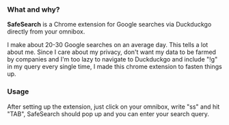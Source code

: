 ### What and why?

**SafeSearch** is a Chrome extension for Google searches via Duckduckgo directly from your omnibox.

I make about 20-30 Google searches on an average day. This tells a lot about me.
Since I care about my privacy, don't want my data to be farmed by companies and I'm too lazy to navigate to Duckduckgo and include
"!g" in my query every single time, I made this chrome extension to fasten things up.

### Usage
After setting up the extension, just click on your omnibox, write "ss" and hit "TAB", SafeSearch should pop up and you can enter your search query.
